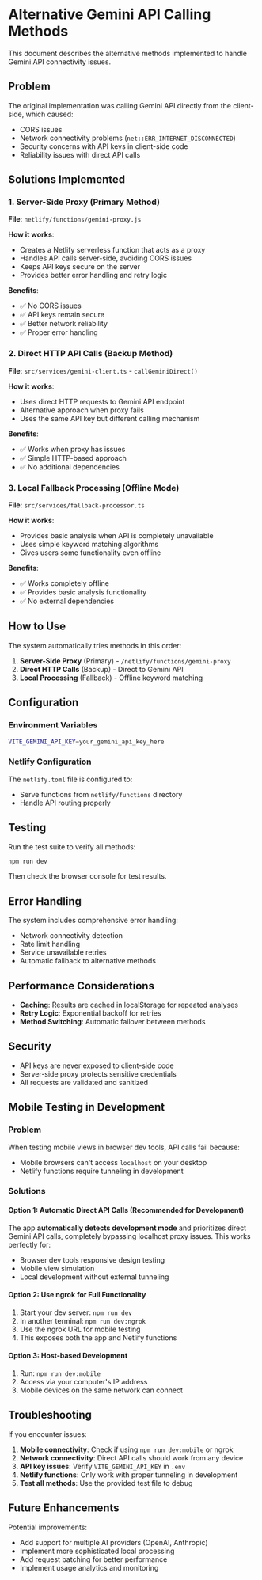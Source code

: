 # Alternative Gemini API Calling Methods

This document describes the alternative methods implemented to handle Gemini API connectivity issues.

## Problem
The original implementation was calling Gemini API directly from the client-side, which caused:
- CORS issues
- Network connectivity problems (`net::ERR_INTERNET_DISCONNECTED`)
- Security concerns with API keys in client-side code
- Reliability issues with direct API calls

## Solutions Implemented

### 1. Server-Side Proxy (Primary Method)
**File**: `netlify/functions/gemini-proxy.js`

**How it works**:
- Creates a Netlify serverless function that acts as a proxy
- Handles API calls server-side, avoiding CORS issues
- Keeps API keys secure on the server
- Provides better error handling and retry logic

**Benefits**:
- ✅ No CORS issues
- ✅ API keys remain secure
- ✅ Better network reliability
- ✅ Proper error handling

### 2. Direct HTTP API Calls (Backup Method)
**File**: `src/services/gemini-client.ts` - `callGeminiDirect()`

**How it works**:
- Uses direct HTTP requests to Gemini API endpoint
- Alternative approach when proxy fails
- Uses the same API key but different calling mechanism

**Benefits**:
- ✅ Works when proxy has issues
- ✅ Simple HTTP-based approach
- ✅ No additional dependencies

### 3. Local Fallback Processing (Offline Mode)
**File**: `src/services/fallback-processor.ts`

**How it works**:
- Provides basic analysis when API is completely unavailable
- Uses simple keyword matching algorithms
- Gives users some functionality even offline

**Benefits**:
- ✅ Works completely offline
- ✅ Provides basic analysis functionality
- ✅ No external dependencies

## How to Use

The system automatically tries methods in this order:

1. **Server-Side Proxy** (Primary) - `/netlify/functions/gemini-proxy`
2. **Direct HTTP Calls** (Backup) - Direct to Gemini API
3. **Local Processing** (Fallback) - Offline keyword matching

## Configuration

### Environment Variables
```bash
VITE_GEMINI_API_KEY=your_gemini_api_key_here
```

### Netlify Configuration
The `netlify.toml` file is configured to:
- Serve functions from `netlify/functions` directory
- Handle API routing properly

## Testing

Run the test suite to verify all methods:
```bash
npm run dev
```

Then check the browser console for test results.

## Error Handling

The system includes comprehensive error handling:
- Network connectivity detection
- Rate limit handling
- Service unavailable retries
- Automatic fallback to alternative methods

## Performance Considerations

- **Caching**: Results are cached in localStorage for repeated analyses
- **Retry Logic**: Exponential backoff for retries
- **Method Switching**: Automatic failover between methods

## Security

- API keys are never exposed to client-side code
- Server-side proxy protects sensitive credentials
- All requests are validated and sanitized

## Mobile Testing in Development

### Problem
When testing mobile views in browser dev tools, API calls fail because:
- Mobile browsers can't access `localhost` on your desktop
- Netlify functions require tunneling in development

### Solutions

#### Option 1: Automatic Direct API Calls (Recommended for Development)
The app **automatically detects development mode** and prioritizes direct Gemini API calls, completely bypassing localhost proxy issues. This works perfectly for:
- Browser dev tools responsive design testing
- Mobile view simulation
- Local development without external tunneling

#### Option 2: Use ngrok for Full Functionality
1. Start your dev server: `npm run dev`
2. In another terminal: `npm run dev:ngrok`
3. Use the ngrok URL for mobile testing
4. This exposes both the app and Netlify functions

#### Option 3: Host-based Development
1. Run: `npm run dev:mobile`
2. Access via your computer's IP address
3. Mobile devices on the same network can connect

## Troubleshooting

If you encounter issues:

1. **Mobile connectivity**: Check if using `npm run dev:mobile` or ngrok
2. **Network connectivity**: Direct API calls should work from any device
3. **API key issues**: Verify `VITE_GEMINI_API_KEY` in `.env`
4. **Netlify functions**: Only work with proper tunneling in development
5. **Test all methods**: Use the provided test file to debug

## Future Enhancements

Potential improvements:
- Add support for multiple AI providers (OpenAI, Anthropic)
- Implement more sophisticated local processing
- Add request batching for better performance
- Implement usage analytics and monitoring